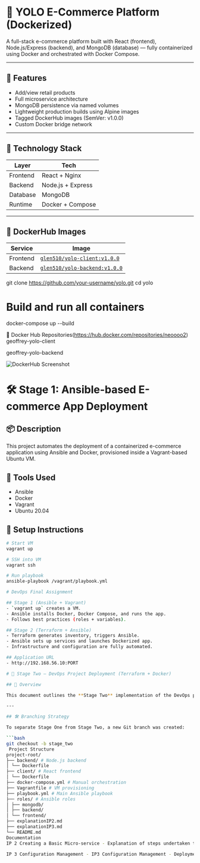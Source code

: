 # 🛒 YOLO E-Commerce Platform (Dockerized)

A full-stack e-commerce platform built with React (frontend), Node.js/Express (backend), and MongoDB (database) — fully containerized using Docker and orchestrated with Docker Compose.

---

## 🚀 Features

- Add/view retail products
- Full microservice architecture
- MongoDB persistence via named volumes
- Lightweight production builds using Alpine images
- Tagged DockerHub images (SemVer: v1.0.0)
- Custom Docker bridge network

---

## 🧱 Technology Stack

| Layer     | Tech              |
|-----------|-------------------|
| Frontend  | React + Nginx     |
| Backend   | Node.js + Express |
| Database  | MongoDB           |
| Runtime   | Docker + Compose  |

---

## 🐳 DockerHub Images

| Service   | Image |
|-----------|-------|
| Frontend  | [`glen510/yolo-client:v1.0.0`](https://hub.docker.com/repository/docker/glen510/yolo-backend) |
| Backend   | [`glen510/yolo-backend:v1.0.0`](https://hub.docker.com/repository/docker/glen510/yolo-client) |

git clone https://github.com/your-username/yolo.git
cd yolo


# Build and run all containers
docker-compose up --build

🔗 Docker Hub Repositories(https://hub.docker.com/repositories/neoooo2)
geoffrey-yolo-client

geoffrey-yolo-backend

![DockerHub Screenshot](dockerhub-screenshot.png)


# 🛠️ Stage 1: Ansible-based E-commerce App Deployment

## 📦 Description
This project automates the deployment of a containerized e-commerce application using Ansible and Docker, provisioned inside a Vagrant-based Ubuntu VM.

## 🧰 Tools Used
- Ansible
- Docker
- Vagrant
- Ubuntu 20.04

## 🚀 Setup Instructions

```bash
# Start VM
vagrant up

# SSH into VM
vagrant ssh

# Run playbook
ansible-playbook /vagrant/playbook.yml

# DevOps Final Assignment

## Stage 1 (Ansible + Vagrant)
- `vagrant up` creates a VM.
- Ansible installs Docker, Docker Compose, and runs the app.
- Follows best practices (roles + variables).

## Stage 2 (Terraform + Ansible)
- Terraform generates inventory, triggers Ansible.
- Ansible sets up services and launches Dockerized app.
- Infrastructure and configuration are fully automated.

## Application URL
- http://192.168.56.10:PORT

# 🚀 Stage Two – DevOps Project Deployment (Terraform + Docker)

## 📌 Overview

This document outlines the **Stage Two** implementation of the DevOps project. In this stage, we added infrastructure provisioning using **Terraform**, integrated it with Docker containers, and ensured clean DevOps practices such as modular code, parameterization, and Git versioning via a second branch.

---

## 🛠️ Branching Strategy

To separate Stage One from Stage Two, a new Git branch was created:

```bash
git checkout -b stage_two
 Project Structure
project-root/
├── backend/ # Node.js backend
│ └── Dockerfile
├── client/ # React frontend
│ └── Dockerfile
├── docker-compose.yml # Manual orchestration
├── Vagrantfile # VM provisioning
├── playbook.yml # Main Ansible playbook
├── roles/ # Ansible roles
│ ├── mongodb/
│ ├── backend/
│ └── frontend/
├── explanationIP2.md 
├── explanationIP3.md
└── README.md 
Documentation
IP 2 Creating a Basic Micro-service - Explanation of steps undertaken to create a Basic Micro-service

IP 3 Configuration Management - IP3 Configuration Management - Deployment with Ansible and Vagrant





